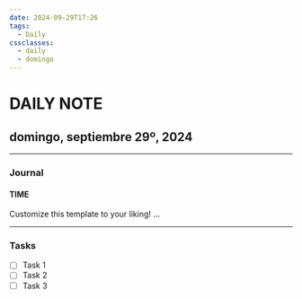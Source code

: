 ```yaml
---
date: 2024-09-29T17:26
tags:
  - Daily
cssclasses:
  - daily
  - domingo
---
```

# DAILY NOTE
## domingo, septiembre 29º, 2024
***
### Journal
#### TIME
Customize this template to your liking!
...
***
### Tasks
- [ ] Task 1
- [ ] Task 2
- [ ] Task 3